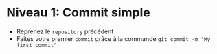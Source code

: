 # Niveau 1: Commit simple 

* Reprenez le `repository` précédent
* Faites votre premier `commit` grâce à la commande `git commit -m "My first commit"`

